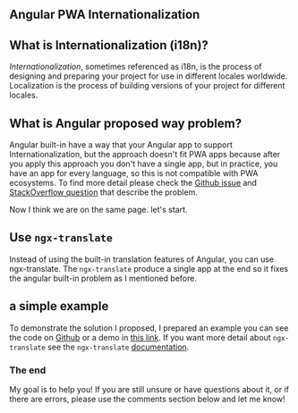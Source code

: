 ## Angular PWA Internationalization

## What is Internationalization (i18n)?

*Internationalization*, sometimes referenced as i18n, is the process of designing and preparing your project for use in different locales worldwide. Localization is the process of building versions of your project for different locales.
## What is Angular proposed way problem?
Angular built-in have a way that your Angular app to support Internationalization, but the approach doesn't fit PWA apps because after you apply this approach you don't have a single app, but in practice, you have an app for every language, so this is not compatible with PWA ecosystems. To find more detail please check the [Github issue](https://github.com/angular/angular/issues/43796) and [StackOverflow question](https://stackoverflow.com/questions/61532813/how-to-enable-installation-of-the-multi-language-angular-pwa-with-single-service) that describe the problem.

Now I think we are on the same page. let's start.
## Use `ngx-translate`
Instead of using the built-in translation features of Angular, you can use ngx-translate.
The `ngx-translate` produce a single app at the end so it fixes the angular built-in problem as I mentioned before.

## a simple example
To demonstrate the solution I proposed, I prepared an example you can see the code on [Github](https://github.com/behroozbc/pwa-translate-dome) or a demo in [this link](https://behroozbc.github.io/pwa-translate-dome/). If you want more detail about `ngx-translate` see the `ngx-translate` [documentation](https://github.com/ngx-translate/core).

### The end

My goal is to help you! If you are still unsure or have questions about it, or if there are errors, please use the comments section below and let me know!